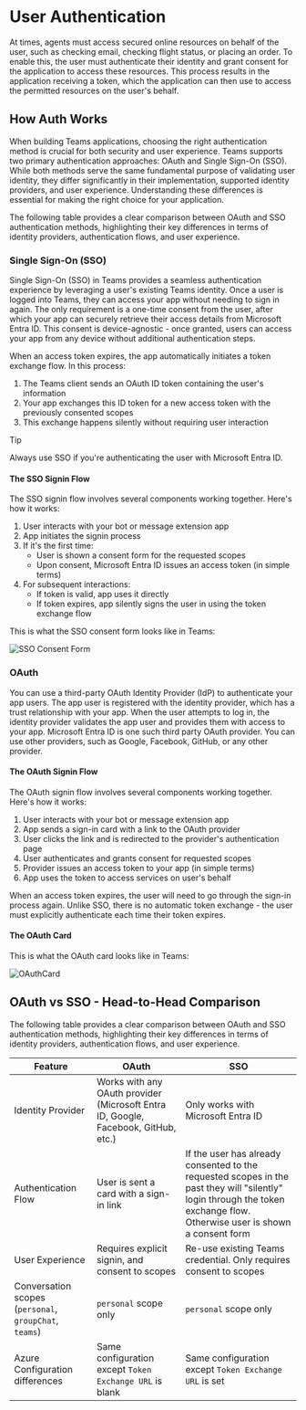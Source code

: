 # User Authentication

At times, agents must access secured online resources on behalf of the user, such as checking email, checking flight status, or placing an order. To enable this, the user must authenticate their identity and grant consent for the application to access these resources. This process results in the application receiving a token, which the application can then use to access the permitted resources on the user's behalf.

## How Auth Works

When building Teams applications, choosing the right authentication method is crucial for both security and user experience. Teams supports two primary authentication approaches: OAuth and Single Sign-On (SSO). While both methods serve the same fundamental purpose of validating user identity, they differ significantly in their implementation, supported identity providers, and user experience. Understanding these differences is essential for making the right choice for your application.

The following table provides a clear comparison between OAuth and SSO authentication methods, highlighting their key differences in terms of identity providers, authentication flows, and user experience.

### Single Sign-On (SSO)

Single Sign-On (SSO) in Teams provides a seamless authentication experience by leveraging a user's existing Teams identity. Once a user is logged into Teams, they can access your app without needing to sign in again. The only requirement is a one-time consent from the user, after which your app can securely retrieve their access details from Microsoft Entra ID. This consent is device-agnostic - once granted, users can access your app from any device without additional authentication steps.

When an access token expires, the app automatically initiates a token exchange flow. In this process:
1. The Teams client sends an OAuth ID token containing the user's information
2. Your app exchanges this ID token for a new access token with the previously consented scopes
3. This exchange happens silently without requiring user interaction

> [!TIP]
> Always use SSO if you're authenticating the user with Microsoft Entra ID.

#### The SSO Signin Flow

The SSO signin flow involves several components working together. Here's how it works:

1. User interacts with your bot or message extension app
2. App initiates the signin process
3. If it's the first time:
   - User is shown a consent form for the requested scopes
   - Upon consent, Microsoft Entra ID issues an access token (in simple terms)
4. For subsequent interactions:
   - If token is valid, app uses it directly
   - If token expires, app silently signs the user in using the token exchange flow

This is what the SSO consent form looks like in Teams:

![SSO Consent Form](/screenshots/auth-consent-popup.png)

### OAuth 

You can use a third-party OAuth Identity Provider (IdP) to authenticate your app users. The app user is registered with the identity provider, which has a trust relationship with your app. When the user attempts to log in, the identity provider validates the app user and provides them with access to your app. Microsoft Entra ID is one such third party OAuth provider. You can use other providers, such as Google, Facebook, GitHub, or any other provider.

#### The OAuth Signin Flow

The OAuth signin flow involves several components working together. Here's how it works:

1. User interacts with your bot or message extension app
2. App sends a sign-in card with a link to the OAuth provider
3. User clicks the link and is redirected to the provider's authentication page
4. User authenticates and grants consent for requested scopes
5. Provider issues an access token to your app (in simple terms)
6. App uses the token to access services on user's behalf

When an access token expires, the user will need to go through the sign-in process again. Unlike SSO, there is no automatic token exchange - the user must explicitly authenticate each time their token expires.

#### The OAuth Card

This is what the OAuth card looks like in Teams:

![OAuthCard](/screenshots/auth-explicit-signin.png)

## OAuth vs SSO - Head-to-Head Comparison

The following table provides a clear comparison between OAuth and SSO authentication methods, highlighting their key differences in terms of identity providers, authentication flows, and user experience.

| Feature | OAuth | SSO |
|---------|-------|-----|
| Identity Provider | Works with any OAuth provider (Microsoft Entra ID, Google, Facebook, GitHub, etc.) | Only works with Microsoft Entra ID |
| Authentication Flow | User is sent a card with a sign-in link | If the user has already consented to the requested scopes in the past they will "silently" login through the token exchange flow. Otherwise user is shown a consent form |
| User Experience | Requires explicit signin, and consent to scopes | Re-use existing Teams credential. Only requires consent to scopes |
| Conversation scopes (`personal`, `groupChat`, `teams`) | `personal` scope only | `personal` scope only |
| Azure Configuration differences | Same configuration except `Token Exchange URL` is blank | Same configuration except `Token Exchange URL` is set
